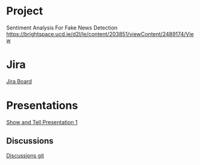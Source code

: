 # Project
 Sentiment Analysis For Fake News Detection https://brightspace.ucd.ie/d2l/le/content/203851/viewContent/2489174/View
 
# Jira
[Jira Board](https://supersaiyansucd.atlassian.net/jira/software/projects/SUP/boards/1)

# Presentations
[Show and Tell Presentation 1](https://www.canva.com/design/DAFkqU8nHGM/z4ZhfsHu2iiywssDv3mRWA/edit?utm_content=DAFkqU8nHGM&utm_campaign=designshare&utm_medium=link2&utm_source=sharebutton)

## Discussions
[Discussions git](https://github.com/soggyfox/WIP_Temp/discussions )
